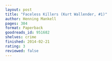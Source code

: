 ```yaml
---
layout: post
title: "Faceless Killers (Kurt Wallender, #1)"
author: Henning Mankell
pages: 304
format: Paperback
goodreads_id: 951682
shelves: crime
finished: 2014-02-21
rating: 3
reviewed: false
---
```

